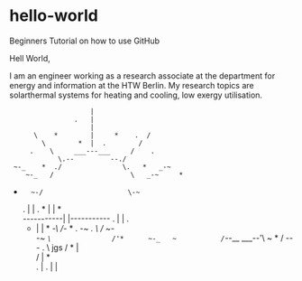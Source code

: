 # hello-world
Beginners Tutorial on how to use GitHub

Hell World,

I am an engineer working as a research associate at the department for energy and information at the HTW Berlin. My research topics are solarthermal systems for heating and cooling, low exergy utilisation.

                        |
                    .   |
                        |
          \    *        |     *    .  /
            \        *  |  .        /
         .    \     ___---___     /    .  
                \.--         --./     
     ~-_    *  ./               \.   *   _-~
        ~-_   /                   \   _-~     *
   *       ~-/                     \-~        
     .      |                       |      .
         * |                         | *     
-----------|                         |-----------
  .        |                         |        .    
        *   |                       | *
           _-\                     /-_    *
     .  _-~ . \                   /   ~-_     
     _-~       `\               /'*      ~-_  
    ~           /`--___   ___--'\           ~
           *  /        ---     .  \   jgs
            /     *     |           \
          /             |   *         \
                     .  |        .
                        |
                        |
